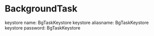 # BackgroundTask

keystore name: BgTaskKeystore
keystore aliasname: BgTaskKeystore
keystore password: BgTaskKeystore
